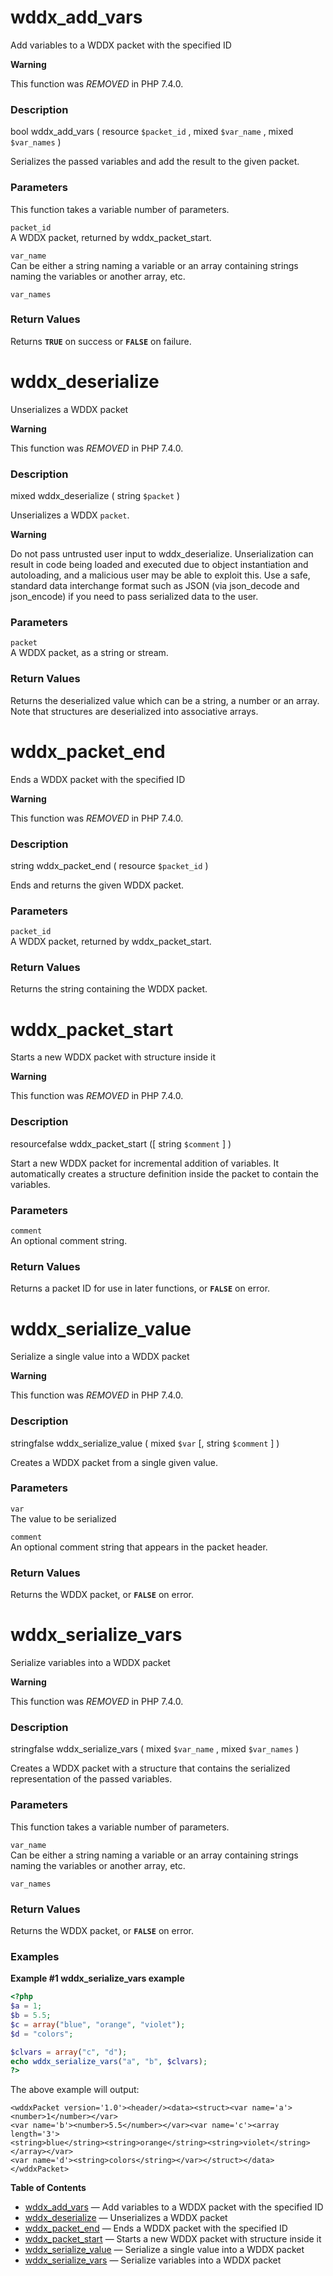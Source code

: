 wddx\_add\_vars
===============

Add variables to a WDDX packet with the specified ID

**Warning**

This function was *REMOVED* in PHP 7.4.0.

### Description

<span class="type">bool</span> <span
class="methodname">wddx\_add\_vars</span> ( <span
class="methodparam"><span class="type">resource</span>
`$packet_id`</span> , <span class="methodparam"><span
class="type">mixed</span> `$var_name`</span> , <span
class="methodparam"><span class="type">mixed</span> `$var_names`</span>
)

Serializes the passed variables and add the result to the given packet.

### Parameters

This function takes a variable number of parameters.

`packet_id`  
A WDDX packet, returned by <span
class="function">wddx\_packet\_start</span>.

`var_name`  
Can be either a string naming a variable or an array containing strings
naming the variables or another array, etc.

`var_names`  

### Return Values

Returns **`TRUE`** on success or **`FALSE`** on failure.

wddx\_deserialize
=================

Unserializes a WDDX packet

**Warning**

This function was *REMOVED* in PHP 7.4.0.

### Description

<span class="type">mixed</span> <span
class="methodname">wddx\_deserialize</span> ( <span
class="methodparam"><span class="type">string</span> `$packet`</span> )

Unserializes a WDDX `packet`.

**Warning**

Do not pass untrusted user input to <span
class="function">wddx\_deserialize</span>. Unserialization can result in
code being loaded and executed due to object instantiation and
autoloading, and a malicious user may be able to exploit this. Use a
safe, standard data interchange format such as JSON (via <span
class="function">json\_decode</span> and <span
class="function">json\_encode</span>) if you need to pass serialized
data to the user.

### Parameters

`packet`  
A WDDX packet, as a string or stream.

### Return Values

Returns the deserialized value which can be a string, a number or an
array. Note that structures are deserialized into associative arrays.

wddx\_packet\_end
=================

Ends a WDDX packet with the specified ID

**Warning**

This function was *REMOVED* in PHP 7.4.0.

### Description

<span class="type">string</span> <span
class="methodname">wddx\_packet\_end</span> ( <span
class="methodparam"><span class="type">resource</span>
`$packet_id`</span> )

Ends and returns the given WDDX packet.

### Parameters

`packet_id`  
A WDDX packet, returned by <span
class="function">wddx\_packet\_start</span>.

### Return Values

Returns the string containing the WDDX packet.

wddx\_packet\_start
===================

Starts a new WDDX packet with structure inside it

**Warning**

This function was *REMOVED* in PHP 7.4.0.

### Description

<span class="type"><span class="type">resource</span><span
class="type">false</span></span> <span
class="methodname">wddx\_packet\_start</span> (\[ <span
class="methodparam"><span class="type">string</span> `$comment`</span>
\] )

Start a new WDDX packet for incremental addition of variables. It
automatically creates a structure definition inside the packet to
contain the variables.

### Parameters

`comment`  
An optional comment string.

### Return Values

Returns a packet ID for use in later functions, or **`FALSE`** on error.

wddx\_serialize\_value
======================

Serialize a single value into a WDDX packet

**Warning**

This function was *REMOVED* in PHP 7.4.0.

### Description

<span class="type"><span class="type">string</span><span
class="type">false</span></span> <span
class="methodname">wddx\_serialize\_value</span> ( <span
class="methodparam"><span class="type">mixed</span> `$var`</span> \[,
<span class="methodparam"><span class="type">string</span>
`$comment`</span> \] )

Creates a WDDX packet from a single given value.

### Parameters

`var`  
The value to be serialized

`comment`  
An optional comment string that appears in the packet header.

### Return Values

Returns the WDDX packet, or **`FALSE`** on error.

wddx\_serialize\_vars
=====================

Serialize variables into a WDDX packet

**Warning**

This function was *REMOVED* in PHP 7.4.0.

### Description

<span class="type"><span class="type">string</span><span
class="type">false</span></span> <span
class="methodname">wddx\_serialize\_vars</span> ( <span
class="methodparam"><span class="type">mixed</span> `$var_name`</span> ,
<span class="methodparam"><span class="type">mixed</span>
`$var_names`</span> )

Creates a WDDX packet with a structure that contains the serialized
representation of the passed variables.

### Parameters

This function takes a variable number of parameters.

`var_name`  
Can be either a string naming a variable or an array containing strings
naming the variables or another array, etc.

`var_names`  

### Return Values

Returns the WDDX packet, or **`FALSE`** on error.

### Examples

**Example \#1 <span class="function">wddx\_serialize\_vars</span>
example**

``` php
<?php
$a = 1;
$b = 5.5;
$c = array("blue", "orange", "violet");
$d = "colors";

$clvars = array("c", "d");
echo wddx_serialize_vars("a", "b", $clvars);
?>
```

The above example will output:

    <wddxPacket version='1.0'><header/><data><struct><var name='a'><number>1</number></var>
    <var name='b'><number>5.5</number></var><var name='c'><array length='3'>
    <string>blue</string><string>orange</string><string>violet</string></array></var>
    <var name='d'><string>colors</string></var></struct></data></wddxPacket>

**Table of Contents**

-   [wddx\_add\_vars](/ref/wddx.html#wddx_add_vars) — Add variables to a
    WDDX packet with the specified ID
-   [wddx\_deserialize](/ref/wddx.html#wddx_deserialize) — Unserializes
    a WDDX packet
-   [wddx\_packet\_end](/ref/wddx.html#wddx_packet_end) — Ends a WDDX
    packet with the specified ID
-   [wddx\_packet\_start](/ref/wddx.html#wddx_packet_start) — Starts a
    new WDDX packet with structure inside it
-   [wddx\_serialize\_value](/ref/wddx.html#wddx_serialize_value) —
    Serialize a single value into a WDDX packet
-   [wddx\_serialize\_vars](/ref/wddx.html#wddx_serialize_vars) —
    Serialize variables into a WDDX packet
